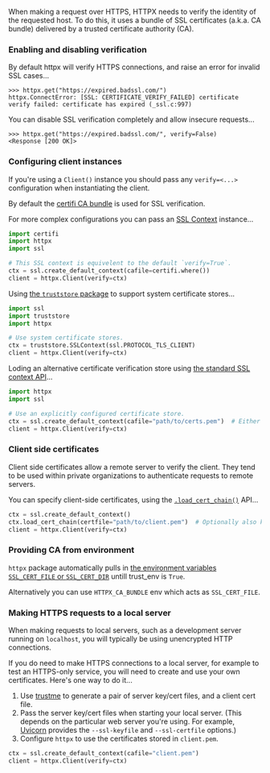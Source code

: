 When making a request over HTTPS, HTTPX needs to verify the identity of the requested host. To do this, it uses a bundle of SSL certificates (a.k.a. CA bundle) delivered by a trusted certificate authority (CA).

### Enabling and disabling verification

By default httpx will verify HTTPS connections, and raise an error for invalid SSL cases...

```pycon
>>> httpx.get("https://expired.badssl.com/")
httpx.ConnectError: [SSL: CERTIFICATE_VERIFY_FAILED] certificate verify failed: certificate has expired (_ssl.c:997)
```

You can disable SSL verification completely and allow insecure requests...

```pycon
>>> httpx.get("https://expired.badssl.com/", verify=False)
<Response [200 OK]>
```

### Configuring client instances

If you're using a `Client()` instance you should pass any `verify=<...>` configuration when instantiating the client.

By default the [certifi CA bundle](https://certifiio.readthedocs.io/en/latest/) is used for SSL verification.

For more complex configurations you can pass an [SSL Context](https://docs.python.org/3/library/ssl.html) instance...

```python
import certifi
import httpx
import ssl

# This SSL context is equivelent to the default `verify=True`.
ctx = ssl.create_default_context(cafile=certifi.where())
client = httpx.Client(verify=ctx)
```

Using [the `truststore` package](https://truststore.readthedocs.io/) to support system certificate stores...

```python
import ssl
import truststore
import httpx

# Use system certificate stores.
ctx = truststore.SSLContext(ssl.PROTOCOL_TLS_CLIENT)
client = httpx.Client(verify=ctx)
```

Loding an alternative certificate verification store using [the standard SSL context API](https://docs.python.org/3/library/ssl.html)...

```python
import httpx
import ssl

# Use an explicitly configured certificate store.
ctx = ssl.create_default_context(cafile="path/to/certs.pem")  # Either cafile or capath.
client = httpx.Client(verify=ctx)
```

### Client side certificates

Client side certificates allow a remote server to verify the client. They tend to be used within private organizations to authenticate requests to remote servers.

You can specify client-side certificates, using the [`.load_cert_chain()`](https://docs.python.org/3/library/ssl.html#ssl.SSLContext.load_cert_chain) API...

```python
ctx = ssl.create_default_context()
ctx.load_cert_chain(certfile="path/to/client.pem")  # Optionally also keyfile or password.
client = httpx.Client(verify=ctx)
```

### Providing CA from environment

`httpx` package automatically pulls in [the environment variables `SSL_CERT_FILE` or `SSL_CERT_DIR`](https://www.openssl.org/docs/manmaster/man3/SSL_CTX_set_default_verify_paths.html) untill trust_env is `True`.

Alternatively you can use `HTTPX_CA_BUNDLE` env which acts as `SSL_CERT_FILE`.

### Making HTTPS requests to a local server

When making requests to local servers, such as a development server running on `localhost`, you will typically be using unencrypted HTTP connections.

If you do need to make HTTPS connections to a local server, for example to test an HTTPS-only service, you will need to create and use your own certificates. Here's one way to do it...

1. Use [trustme](https://github.com/python-trio/trustme) to generate a pair of server key/cert files, and a client cert file.
2. Pass the server key/cert files when starting your local server. (This depends on the particular web server you're using. For example, [Uvicorn](https://www.uvicorn.org) provides the `--ssl-keyfile` and `--ssl-certfile` options.)
3. Configure `httpx` to use the certificates stored in `client.pem`.

```python
ctx = ssl.create_default_context(cafile="client.pem")
client = httpx.Client(verify=ctx)
```
